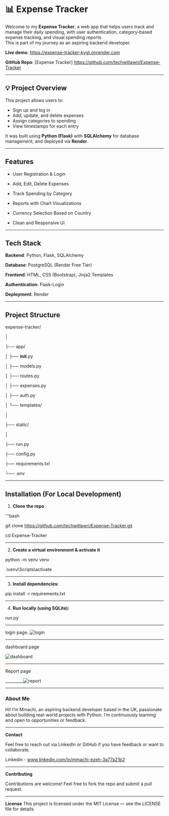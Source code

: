 # 📊 Expense Tracker
Welcome to my **Expense Tracker**, a web app that helps users track and manage their daily spending, 
with user authentication, category-based expense tracking, and visual spending reports.  
This is part of my journey as an aspiring backend developer. 

**Live demo**: https://expense-tracker-kvgt.onrender.com

**GitHub Repo**: [Expense Tracker] https://github.com/techwitlawri/Expense-Tracker
___________________________________________________________________
## 💡 Project Overview

This project allows users to:
- Sign up and log in
- Add, update, and delete expenses
- Assign categories to spending
- View timestamps for each entry

It was built using **Python (Flask)** with **SQLAlchemy** for database management, and deployed via **Render**.
__________________________________________________________________________________________________
 ## Features
 
- User Registration & Login

- Add, Edit, Delete Expenses

- Track Spending by Category

- Reports with Chart Visualizations

- Currency Selection Based on Country

- Clean and Responsive UI

____________________________________________________________________
 ## Tech Stack
 
 **Backend**: Python, Flask, SQLAlchemy

**Database**: PostgreSQL (Render Free Tier)

**Frontend**: HTML, CSS (Bootstrap), Jinja2 Templates

**Authentication**: Flask-Login

**Deployment**: Render
________________________________________________________________________
## Project Structure

expense-tracker/

│

├── app/

│ 
├── __init__.py

│ ├── models.py

│ ├── routes.py

│  ├── expenses.py                           


│ ├── auth.py                                 


│ └── templates/

│

├── static/

│

├── run.py

├── config.py

├── requirements.txt

└── .env
_________________________________________________________________________
## Installation (For Local Development)
  1. **Clone the repo**

  '''bash

git clone https://github.com/techwitlawri/Expense-Tracker.git

cd Expense-Tracker
___________________________________________________________________________
  2. **Create a virtual environment & activate it**

python -m venv venv

.\venv\Scripts\activate 
_____________________________________________________________________________
  3. **Install dependencies:**

pip install -r requirements.txt
_____________________________________________________________________________
  4. **Run locally (using SQLite):**

 run.py
 ___________________________________________________________________________________
 login page.
 ![login](https://github.com/user-attachments/assets/a595b662-6591-43d9-8fc9-f2eb3e0eb63f)

 __________________________________________________________________________________________
 dashboard page
 
![dashboard](https://github.com/user-attachments/assets/db1e7b41-9593-4967-b471-4ec384b619de)
______________________________________________________________________________________________
Report page



_________![report](https://github.com/user-attachments/assets/d9a20f06-0954-49be-98c7-ae52900ccd32)
______________________________________________________________________

### About Me


Hi! I’m Mmachi, an aspiring backend developer based in the UK, 
passionate about building real-world projects with Python.
I’m continuously learning and open to opportunities or feedback.
____________________________________________________________________________
**Contact**

Feel free to reach out via LinkedIn or GitHub if you have feedback or want to collaborate.

Linkedin -  www.linkedin.com/in/mmachi-ezeh-3a77a21b2
_____________________________________________________________________________________
 **Contributing**
 
Contributions are welcome! Feel free to fork the repo and submit a pull request.
_________________________________________________________________________________
**License**
This project is licensed under the MIT License — see the LICENSE file for details.






